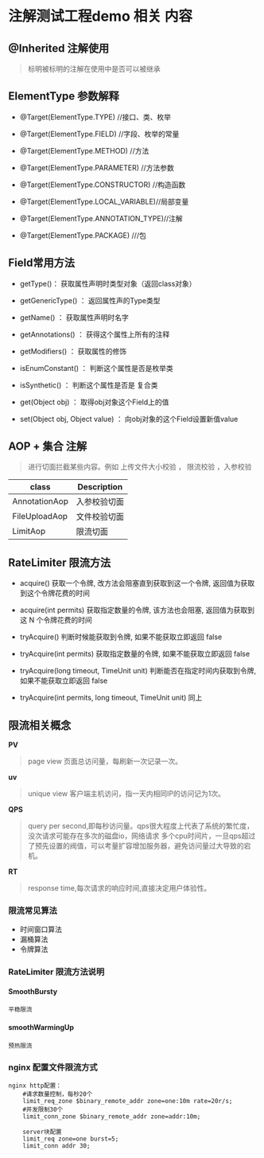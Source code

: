 # 注解测试工程demo 相关 内容

## @Inherited 注解使用

> 标明被标明的注解在使用中是否可以被继承

## ElementType 参数解释

- @Target(ElementType.TYPE)   //接口、类、枚举

- @Target(ElementType.FIELD) //字段、枚举的常量

- @Target(ElementType.METHOD) //方法

- @Target(ElementType.PARAMETER) //方法参数

- @Target(ElementType.CONSTRUCTOR)  //构造函数

- @Target(ElementType.LOCAL_VARIABLE)//局部变量

- @Target(ElementType.ANNOTATION_TYPE)//注解

- @Target(ElementType.PACKAGE) ///包

## Field常用方法

- getType()： 获取属性声明时类型对象（返回class对象）

- getGenericType() ： 返回属性声的Type类型

- getName() ： 获取属性声明时名字

- getAnnotations() ： 获得这个属性上所有的注释

- getModifiers() ： 获取属性的修饰

- isEnumConstant() ： 判断这个属性是否是枚举类

- isSynthetic() ： 判断这个属性是否是 复合类

- get(Object obj) ： 取得obj对象这个Field上的值

- set(Object obj, Object value) ： 向obj对象的这个Field设置新值value

## AOP + 集合 注解

> 进行切面拦截某些内容。例如 上传文件大小校验 ， 限流校验 ，入参校验

| class           | Description        |
|-----------------|--------------------|
| AnnotationAop   | 入参校验切面             |
| FileUploadAop   | 文件校验切面             |
| LimitAop        | 限流切面               |

## RateLimiter 限流方法

- acquire() 获取一个令牌, 改方法会阻塞直到获取到这一个令牌, 返回值为获取到这个令牌花费的时间

- acquire(int permits) 获取指定数量的令牌, 该方法也会阻塞, 返回值为获取到这 N 个令牌花费的时间

- tryAcquire() 判断时候能获取到令牌, 如果不能获取立即返回 false

- tryAcquire(int permits) 获取指定数量的令牌, 如果不能获取立即返回 false

- tryAcquire(long timeout, TimeUnit unit) 判断能否在指定时间内获取到令牌, 如果不能获取立即返回 false

- tryAcquire(int permits, long timeout, TimeUnit unit) 同上

## 限流相关概念

**PV**
> page view 页面总访问量，每刷新一次记录一次。

**uv**
> unique view 客户端主机访问，指一天内相同IP的访问记为1次。

**QPS**
> query per second,即每秒访问量。qps很大程度上代表了系统的繁忙度，没次请求可能存在多次的磁盘io，网络请求
> 多个cpu时间片，一旦qps超过了预先设置的阀值，可以考量扩容增加服务器，避免访问量过大导致的宕机。

**RT**
> response time,每次请求的响应时间,直接决定用户体验性。

### 限流常见算法

- 时间窗口算法
- 漏桶算法
- 令牌算法

### RateLimiter 限流方法说明

#### SmoothBursty

~~~
平稳限流
~~~

#### smoothWarmingUp

~~~
预热限流
~~~

### nginx 配置文件限流方式

~~~
nginx http配置：
    #请求数量控制，每秒20个
    limit_req_zone $binary_remote_addr zone=one:10m rate=20r/s;
    #并发限制30个
    limit_conn_zone $binary_remote_addr zone=addr:10m;
 
    server块配置
    limit_req zone=one burst=5;
    limit_conn addr 30;
~~~




